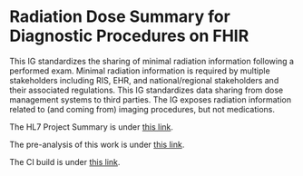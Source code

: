 # Radiation Dose Summary for Diagnostic Procedures on FHIR

This IG standardizes the sharing of minimal radiation information following a performed exam. Minimal radiation information is required by multiple stakeholders including RIS, EHR, and national/regional stakeholders and their associated regulations. This IG standardizes data sharing from dose management systems to third parties. The IG exposes radiation information related to (and coming from) imaging procedures, but not medications.

The HL7 Project Summary is under [this link](http://www.hl7.org/special/Committees/projman/searchableProjectIndex.cfm?action=edit&ProjectNumber=1692).

The pre-analysis of this work is under [this link](https://confluence.hl7.org/display/IMIN/Radiation+Dose+Summary+for+Diagnostic+Procedures+on+FHIR).

The CI build is under [this link](https://build.fhir.org/ig/HL7/fhir-radiation-dose-summary-ig/).

